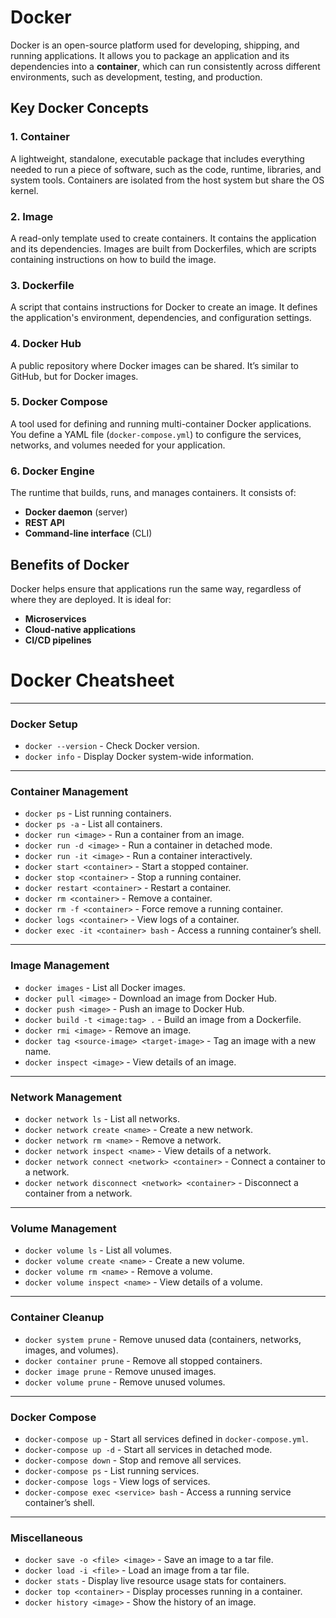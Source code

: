 # Docker

Docker is an open-source platform used for developing, shipping, and running applications. It allows you to package an application and its dependencies into a **container**, which can run consistently across different environments, such as development, testing, and production.

## Key Docker Concepts

### 1. **Container**
A lightweight, standalone, executable package that includes everything needed to run a piece of software, such as the code, runtime, libraries, and system tools. Containers are isolated from the host system but share the OS kernel.

### 2. **Image**
A read-only template used to create containers. It contains the application and its dependencies. Images are built from Dockerfiles, which are scripts containing instructions on how to build the image.

### 3. **Dockerfile**
A script that contains instructions for Docker to create an image. It defines the application's environment, dependencies, and configuration settings.

### 4. **Docker Hub**
A public repository where Docker images can be shared. It’s similar to GitHub, but for Docker images.

### 5. **Docker Compose**
A tool used for defining and running multi-container Docker applications. You define a YAML file (`docker-compose.yml`) to configure the services, networks, and volumes needed for your application.

### 6. **Docker Engine**
The runtime that builds, runs, and manages containers. It consists of:
- **Docker daemon** (server)
- **REST API**
- **Command-line interface** (CLI)

## Benefits of Docker

Docker helps ensure that applications run the same way, regardless of where they are deployed. It is ideal for:
- **Microservices**
- **Cloud-native applications**
- **CI/CD pipelines**

# Docker Cheatsheet

---

### **Docker Setup**
- `docker --version` - Check Docker version.  
- `docker info` - Display Docker system-wide information.  

---

### **Container Management**
- `docker ps` - List running containers.  
- `docker ps -a` - List all containers.  
- `docker run <image>` - Run a container from an image.  
- `docker run -d <image>` - Run a container in detached mode.  
- `docker run -it <image>` - Run a container interactively.  
- `docker start <container>` - Start a stopped container.  
- `docker stop <container>` - Stop a running container.  
- `docker restart <container>` - Restart a container.  
- `docker rm <container>` - Remove a container.  
- `docker rm -f <container>` - Force remove a running container.  
- `docker logs <container>` - View logs of a container.  
- `docker exec -it <container> bash` - Access a running container’s shell.  

---

### **Image Management**
- `docker images` - List all Docker images.  
- `docker pull <image>` - Download an image from Docker Hub.  
- `docker push <image>` - Push an image to Docker Hub.  
- `docker build -t <image:tag> .` - Build an image from a Dockerfile.  
- `docker rmi <image>` - Remove an image.  
- `docker tag <source-image> <target-image>` - Tag an image with a new name.  
- `docker inspect <image>` - View details of an image.  

---

### **Network Management**
- `docker network ls` - List all networks.  
- `docker network create <name>` - Create a new network.  
- `docker network rm <name>` - Remove a network.  
- `docker network inspect <name>` - View details of a network.  
- `docker network connect <network> <container>` - Connect a container to a network.  
- `docker network disconnect <network> <container>` - Disconnect a container from a network.  

---

### **Volume Management**
- `docker volume ls` - List all volumes.  
- `docker volume create <name>` - Create a new volume.  
- `docker volume rm <name>` - Remove a volume.  
- `docker volume inspect <name>` - View details of a volume.  

---

### **Container Cleanup**
- `docker system prune` - Remove unused data (containers, networks, images, and volumes).  
- `docker container prune` - Remove all stopped containers.  
- `docker image prune` - Remove unused images.  
- `docker volume prune` - Remove unused volumes.  

---

### **Docker Compose**
- `docker-compose up` - Start all services defined in `docker-compose.yml`.  
- `docker-compose up -d` - Start all services in detached mode.  
- `docker-compose down` - Stop and remove all services.  
- `docker-compose ps` - List running services.  
- `docker-compose logs` - View logs of services.  
- `docker-compose exec <service> bash` - Access a running service container’s shell.  

---

### **Miscellaneous**
- `docker save -o <file> <image>` - Save an image to a tar file.  
- `docker load -i <file>` - Load an image from a tar file.  
- `docker stats` - Display live resource usage stats for containers.  
- `docker top <container>` - Display processes running in a container.  
- `docker history <image>` - Show the history of an image.  
